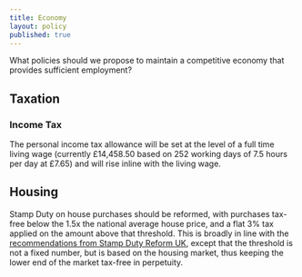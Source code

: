 ```yaml
---
title: Economy
layout: policy
published: true
---
```


What policies should we propose to maintain a competitive economy that provides sufficient employment?

## Taxation

### Income Tax

The personal income tax allowance will be set at the level of a full time living wage (currently £14,458.50 based on 252 working days of 7.5 hours per day at £7.65) and will rise inline with the living wage.

## Housing

Stamp Duty on house purchases should be reformed, with purchases tax-free below the 1.5x the national average house price, and a flat 3% tax applied on the amount above that threshold. This is broadly in line with the [recommendations from Stamp Duty Reform UK](http://stampdutyreform.org.uk/stamp-duty-the-future/), except that the threshold is not a fixed number, but is based on the housing market, thus keeping the lower end of the market tax-free in perpetuity.
